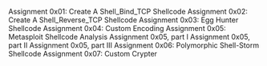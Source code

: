 Assignment 0x01: Create A Shell_Bind_TCP Shellcode
Assignment 0x02: Create A Shell_Reverse_TCP Shellcode
Assignment 0x03: Egg Hunter Shellcode
Assignment 0x04: Custom Encoding
Assignment 0x05: Metasploit Shellcode Analysis
Assignment 0x05, part I
Assignment 0x05, part II
Assignment 0x05, part III
Assignment 0x06: Polymorphic Shell-Storm Shellcode
Assignment 0x07: Custom Crypter
